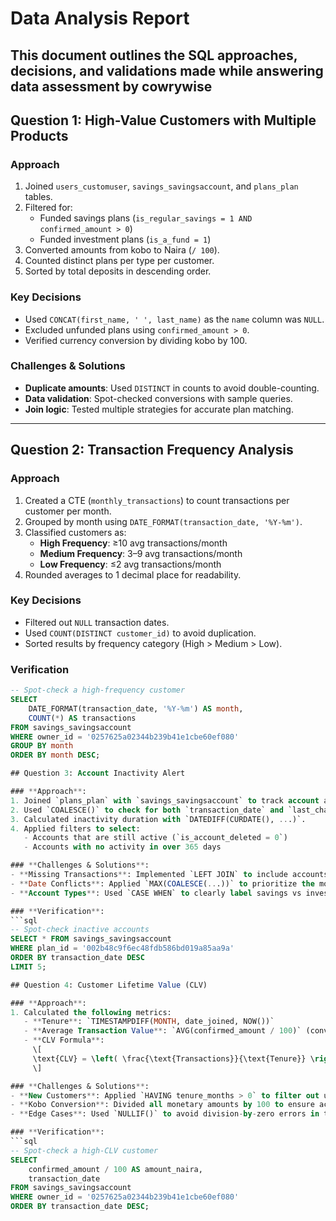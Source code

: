# Data Analysis Report

This document outlines the SQL approaches, decisions, and validations made while answering data assessment by cowrywise
---

## Question 1: High-Value Customers with Multiple Products

### **Approach**
1. Joined `users_customuser`, `savings_savingsaccount`, and `plans_plan` tables.
2. Filtered for:
   - Funded savings plans (`is_regular_savings = 1 AND confirmed_amount > 0`)
   - Funded investment plans (`is_a_fund = 1`)
3. Converted amounts from kobo to Naira (`/ 100`).
4. Counted distinct plans per type per customer.
5. Sorted by total deposits in descending order.

### **Key Decisions**
- Used `CONCAT(first_name, ' ', last_name)` as the `name` column was `NULL`.
- Excluded unfunded plans using `confirmed_amount > 0`.
- Verified currency conversion by dividing kobo by 100.

### **Challenges & Solutions**
- **Duplicate amounts**: Used `DISTINCT` in counts to avoid double-counting.
- **Data validation**: Spot-checked conversions with sample queries.
- **Join logic**: Tested multiple strategies for accurate plan matching.

---

## Question 2: Transaction Frequency Analysis

### **Approach**
1. Created a CTE (`monthly_transactions`) to count transactions per customer per month.
2. Grouped by month using `DATE_FORMAT(transaction_date, '%Y-%m')`.
3. Classified customers as:
   - **High Frequency**: ≥10 avg transactions/month
   - **Medium Frequency**: 3–9 avg transactions/month
   - **Low Frequency**: ≤2 avg transactions/month
4. Rounded averages to 1 decimal place for readability.

### **Key Decisions**
- Filtered out `NULL` transaction dates.
- Used `COUNT(DISTINCT customer_id)` to avoid duplication.
- Sorted results by frequency category (High > Medium > Low).

### **Verification**
```sql
-- Spot-check a high-frequency customer
SELECT 
    DATE_FORMAT(transaction_date, '%Y-%m') AS month,
    COUNT(*) AS transactions
FROM savings_savingsaccount
WHERE owner_id = '0257625a02344b239b41e1cbe60ef080'
GROUP BY month
ORDER BY month DESC;

## Question 3: Account Inactivity Alert

### **Approach**:
1. Joined `plans_plan` with `savings_savingsaccount` to track account activity.
2. Used `COALESCE()` to check for both `transaction_date` and `last_charge_date`.
3. Calculated inactivity duration with `DATEDIFF(CURDATE(), ...)`.
4. Applied filters to select:
   - Accounts that are still active (`is_account_deleted = 0`)
   - Accounts with no activity in over 365 days

### **Challenges & Solutions**:
- **Missing Transactions**: Implemented `LEFT JOIN` to include accounts with no recorded transactions.
- **Date Conflicts**: Applied `MAX(COALESCE(...))` to prioritize the most recent activity date.
- **Account Types**: Used `CASE WHEN` to clearly label savings vs investment plans.

### **Verification**:
```sql
-- Spot-check inactive accounts
SELECT * FROM savings_savingsaccount 
WHERE plan_id = '002b48c9f6ec48fdb586bd019a85aa9a'
ORDER BY transaction_date DESC
LIMIT 5;

## Question 4: Customer Lifetime Value (CLV)

### **Approach**:
1. Calculated the following metrics:
   - **Tenure**: `TIMESTAMPDIFF(MONTH, date_joined, NOW())`
   - **Average Transaction Value**: `AVG(confirmed_amount / 100)` (converting from kobo to Naira)
   - **CLV Formula**:
     \[
     \text{CLV} = \left( \frac{\text{Transactions}}{\text{Tenure}} \right) \times 12 \times \left(0.1\% \times \text{Avg Transaction Value} \right)
     \]

### **Challenges & Solutions**:
- **New Customers**: Applied `HAVING tenure_months > 0` to filter out users with insufficient tenure.
- **Kobo Conversion**: Divided all monetary amounts by 100 to ensure accurate conversion from kobo to Naira.
- **Edge Cases**: Used `NULLIF()` to avoid division-by-zero errors in tenure or transaction counts.

### **Verification**:
```sql
-- Spot-check a high-CLV customer
SELECT 
    confirmed_amount / 100 AS amount_naira,
    transaction_date 
FROM savings_savingsaccount 
WHERE owner_id = '0257625a02344b239b41e1cbe60ef080'
ORDER BY transaction_date DESC;


